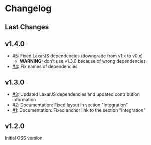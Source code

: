 # Changelog

## Last Changes


## v1.4.0
- [#5](https://github.com/LaxarJS/ax-html-display-widget/issues/5): Fixed LaxarJS dependencies (downgrade from v1.x to v0.x)
    + **WARNING:** don't use v1.3.0 because of wrong dependencies
- [#4](https://github.com/LaxarJS/ax-html-display-widget/issues/4): Fix names of dependencies


## v1.3.0

- [#3](https://github.com/LaxarJS/ax-html-display-widget/issues/3): Updated LaxarJS dependencies and updated contribution information
- [#2](https://github.com/LaxarJS/ax-html-display-widget/issues/2): Documentation: Fixed layout in section "Integration"
- [#1](https://github.com/LaxarJS/ax-html-display-widget/issues/1): Documentation: Fixed anchor link to the section "Integration"


## v1.2.0

Initial OSS version.
